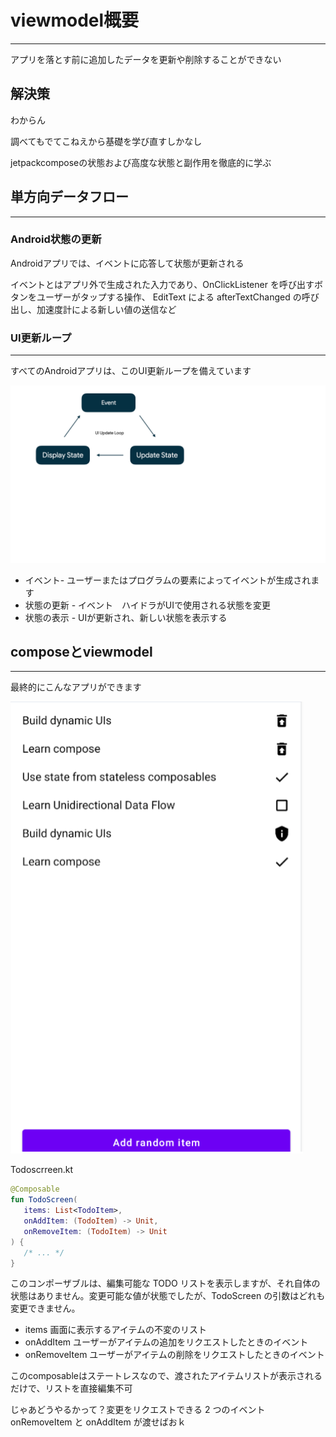 # viewmodel概要

****

アプリを落とす前に追加したデータを更新や削除することができない

## 解決策

わからん

調べてもでてこねえから基礎を学び直すしかなし

jetpackcomposeの状態および高度な状態と副作用を徹底的に学ぶ

## 単方向データフロー

****

### Android状態の更新
Androidアプリでは、イベントに応答して状態が更新される

イベントとはアプリ外で生成された入力であり、OnClickListener を呼び出すボタンをユーザーがタップする操作、
EditText による afterTextChanged の呼び出し、加速度計による新しい値の送信など

### UI更新ループ

****

すべてのAndroidアプリは、このUI更新ループを備えています

![](../../img/android100.png)

- イベント- ユーザーまたはプログラムの要素によってイベントが生成されます
- 状態の更新 - イベント　ハイドラがUIで使用される状態を変更
- 状態の表示 - UIが更新され、新しい状態を表示する

## composeとviewmodel

****

最終的にこんなアプリができます

![](../../img/compose12.png)

Todoscrreen.kt

```kotlin
@Composable
fun TodoScreen(
   items: List<TodoItem>,
   onAddItem: (TodoItem) -> Unit,
   onRemoveItem: (TodoItem) -> Unit
) {
   /* ... */
}
```

このコンポーザブルは、編集可能な TODO リストを表示しますが、それ自体の状態はありません。変更可能な値が状態でしたが、TodoScreen の引数はどれも変更できません。

- items 画面に表示するアイテムの不変のリスト
- onAddItem ユーザーがアイテムの追加をリクエストしたときのイベント
- onRemoveItem ユーザーがアイテムの削除をリクエストしたときのイベント

このcomposableはステートレスなので、渡されたアイテムリストが表示されるだけで、リストを直接編集不可

じゃあどうやるかって？変更をリクエストできる 2 つのイベント onRemoveItem と onAddItem が渡せばおｋ








